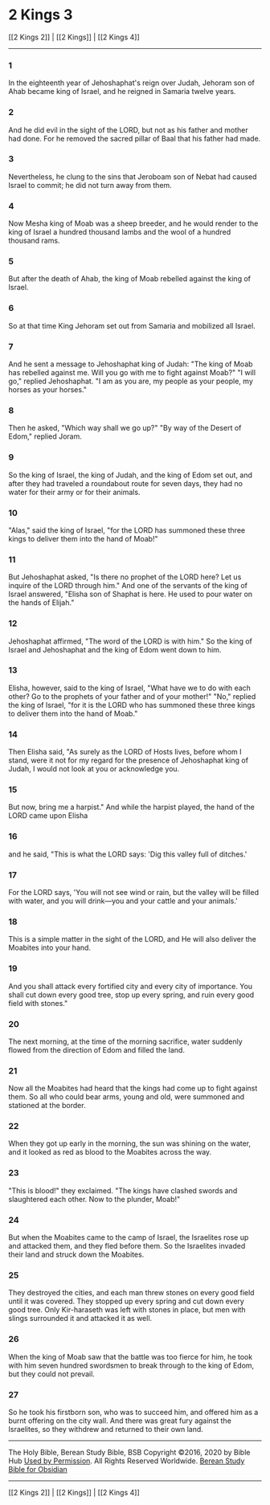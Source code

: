 # 2 Kings 3

[[2 Kings 2]] | [[2 Kings]] | [[2 Kings 4]]

---

### 1
In the eighteenth year of Jehoshaphat's reign over Judah, Jehoram son of Ahab became king of Israel, and he reigned in Samaria twelve years.

### 2
And he did evil in the sight of the LORD, but not as his father and mother had done. For he removed the sacred pillar of Baal that his father had made.

### 3
Nevertheless, he clung to the sins that Jeroboam son of Nebat had caused Israel to commit; he did not turn away from them.

### 4
Now Mesha king of Moab was a sheep breeder, and he would render to the king of Israel a hundred thousand lambs and the wool of a hundred thousand rams.

### 5
But after the death of Ahab, the king of Moab rebelled against the king of Israel.

### 6
So at that time King Jehoram set out from Samaria and mobilized all Israel.

### 7
And he sent a message to Jehoshaphat king of Judah: "The king of Moab has rebelled against me. Will you go with me to fight against Moab?" "I will go," replied Jehoshaphat. "I am as you are, my people as your people, my horses as your horses."

### 8
Then he asked, "Which way shall we go up?" "By way of the Desert of Edom," replied Joram.

### 9
So the king of Israel, the king of Judah, and the king of Edom set out, and after they had traveled a roundabout route for seven days, they had no water for their army or for their animals.

### 10
"Alas," said the king of Israel, "for the LORD has summoned these three kings to deliver them into the hand of Moab!"

### 11
But Jehoshaphat asked, "Is there no prophet of the LORD here? Let us inquire of the LORD through him." And one of the servants of the king of Israel answered, "Elisha son of Shaphat is here. He used to pour water on the hands of Elijah."

### 12
Jehoshaphat affirmed, "The word of the LORD is with him." So the king of Israel and Jehoshaphat and the king of Edom went down to him.

### 13
Elisha, however, said to the king of Israel, "What have we to do with each other? Go to the prophets of your father and of your mother!" "No," replied the king of Israel, "for it is the LORD who has summoned these three kings to deliver them into the hand of Moab."

### 14
Then Elisha said, "As surely as the LORD of Hosts lives, before whom I stand, were it not for my regard for the presence of Jehoshaphat king of Judah, I would not look at you or acknowledge you.

### 15
But now, bring me a harpist." And while the harpist played, the hand of the LORD came upon Elisha

### 16
and he said, "This is what the LORD says: 'Dig this valley full of ditches.'

### 17
For the LORD says, 'You will not see wind or rain, but the valley will be filled with water, and you will drink—you and your cattle and your animals.'

### 18
This is a simple matter in the sight of the LORD, and He will also deliver the Moabites into your hand.

### 19
And you shall attack every fortified city and every city of importance. You shall cut down every good tree, stop up every spring, and ruin every good field with stones."

### 20
The next morning, at the time of the morning sacrifice, water suddenly flowed from the direction of Edom and filled the land.

### 21
Now all the Moabites had heard that the kings had come up to fight against them. So all who could bear arms, young and old, were summoned and stationed at the border.

### 22
When they got up early in the morning, the sun was shining on the water, and it looked as red as blood to the Moabites across the way.

### 23
"This is blood!" they exclaimed. "The kings have clashed swords and slaughtered each other. Now to the plunder, Moab!"

### 24
But when the Moabites came to the camp of Israel, the Israelites rose up and attacked them, and they fled before them. So the Israelites invaded their land and struck down the Moabites.

### 25
They destroyed the cities, and each man threw stones on every good field until it was covered. They stopped up every spring and cut down every good tree. Only Kir-haraseth was left with stones in place, but men with slings surrounded it and attacked it as well.

### 26
When the king of Moab saw that the battle was too fierce for him, he took with him seven hundred swordsmen to break through to the king of Edom, but they could not prevail.

### 27
So he took his firstborn son, who was to succeed him, and offered him as a burnt offering on the city wall. And there was great fury against the Israelites, so they withdrew and returned to their own land.

---

The Holy Bible, Berean Study Bible, BSB
Copyright ©2016, 2020 by Bible Hub
[Used by Permission](https://berean.bible/terms.htm). All Rights Reserved Worldwide.
[Berean Study Bible for Obsidian](https://github.com/gapmiss/berean-study-bible-for-obsidian)

---

[[2 Kings 2]] | [[2 Kings]] | [[2 Kings 4]]

